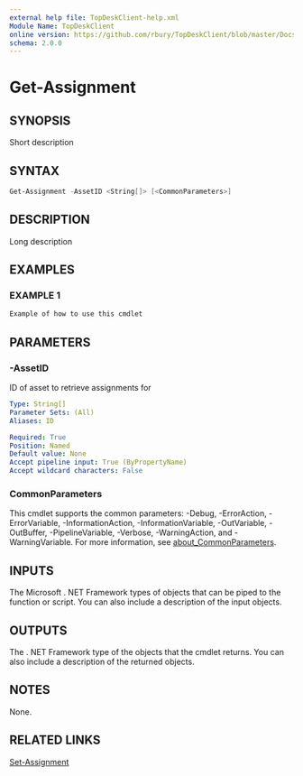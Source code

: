 ```yaml
---
external help file: TopDeskClient-help.xml
Module Name: TopDeskClient
online version: https://github.com/rbury/TopDeskClient/blob/master/Docs/Set-Assignment.md
schema: 2.0.0
---
```


# Get-Assignment

## SYNOPSIS

Short description

## SYNTAX

``` Powershell
Get-Assignment -AssetID <String[]> [<CommonParameters>]
```

## DESCRIPTION

Long description

## EXAMPLES

### EXAMPLE 1

``` Powershell
Example of how to use this cmdlet
```

## PARAMETERS

### -AssetID

ID of asset to retrieve assignments for

``` yaml
Type: String[]
Parameter Sets: (All)
Aliases: ID

Required: True
Position: Named
Default value: None
Accept pipeline input: True (ByPropertyName)
Accept wildcard characters: False
```

### CommonParameters

This cmdlet supports the common parameters: -Debug, -ErrorAction, -ErrorVariable, -InformationAction, -InformationVariable, -OutVariable, -OutBuffer, -PipelineVariable, -Verbose, -WarningAction, and -WarningVariable. For more information, see [about_CommonParameters](http://go.microsoft.com/fwlink/?LinkID=113216).

## INPUTS

The Microsoft . NET Framework types of objects that can be piped to the function or script.
You can also include a description of the input objects.

## OUTPUTS

The . NET Framework type of the objects that the cmdlet returns.
You can also include a description of the returned objects.

## NOTES

None.

## RELATED LINKS

[Set-Assignment](https://github.com/rbury/TopDeskClient/blob/master/Docs/Set-Assignment.md)

